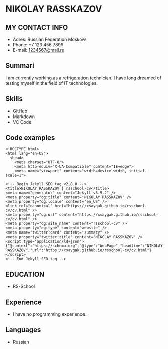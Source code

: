 

# NIKOLAY RASSKAZOV
## MY CONTACT INFO
+ Adres: Russian Federation Moskow 
+ Phone: +7 123 456 7899
+ E-mail: 1234567@mail.ru
## Summari
I am currently working as a refrigeration technician. I have long dreamed of testing myself in the field of IT technologies.
## Skills
+ GitHub
+ Markdown
+ VC Code
## Code examples
```
<!DOCTYPE html>
<html lang="en-US">
  <head>
    <meta charset="UTF-8">
    <meta http-equiv="X-UA-Compatible" content="IE=edge">
    <meta name="viewport" content="width=device-width, initial-scale=1">

<!-- Begin Jekyll SEO tag v2.8.0 -->
<title>NIKOLAY RASSKAZOV | rsschool-cv</title>
<meta name="generator" content="Jekyll v3.9.2" />
<meta property="og:title" content="NIKOLAY RASSKAZOV" />
<meta property="og:locale" content="en_US" />
<link rel="canonical" href="https://xsaygak.github.io/rsschool-cv/cv.html" />
<meta property="og:url" content="https://xsaygak.github.io/rsschool-cv/cv.html" />
<meta property="og:site_name" content="rsschool-cv" />
<meta property="og:type" content="website" />
<meta name="twitter:card" content="summary" />
<meta property="twitter:title" content="NIKOLAY RASSKAZOV" />
<script type="application/ld+json">
{"@context":"https://schema.org","@type":"WebPage","headline":"NIKOLAY RASSKAZOV","url":"https://xsaygak.github.io/rsschool-cv/cv.html"}</script>
<!-- End Jekyll SEO tag -->
```

## EDUCATION
+ RS-School
## Experience
+ I have no programming experience.
## Languages
+ Russian